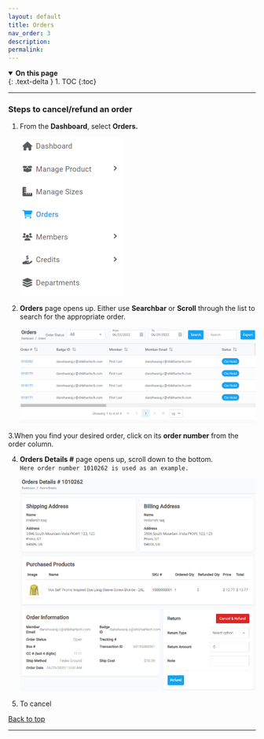 ```yaml
---
layout: default
title: Orders
nav_order: 3
description:
permalink:
---
```


<details open markdown="block">
  <summary>
    <b>On this page</b>
  </summary>
  {: .text-delta }
1. TOC
{:toc}
</details>

---

### Steps to cancel/refund an order

1. From the **Dashboard**, select **Orders.**

   ![order_dashboard](../../images/orders/order_dashboard.png)

2. **Orders** page opens up. Either use **Searchbar** or **Scroll** through the list to search for the appropriate order.

   ![order_page](../../images/orders/order_page.png)

3.When you find your desired order, click on its **order number** from the order column.

4. **Orders Details #** page opens up, scroll down to the bottom.<br> `Here order number 1010262 is used as an example.`

   ![orders_details](../../images/orders/order_detail.png)

5. To cancel

<a href="#top" id="back-to-top">Back to top</a>

---
